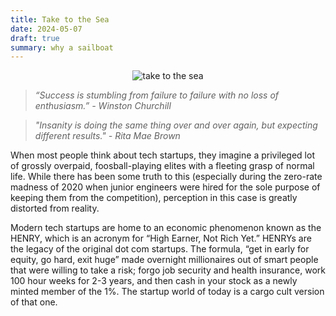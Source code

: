 ```yaml
---
title: Take to the Sea
date: 2024-05-07
draft: true
summary: why a sailboat
---
```


<figure style="margin:auto; text-align:center; width: 80%;">
	<img src="https://i.gifer.com/M2E.gif" alt="take to the sea"/>
</figure>

> _“Success is stumbling from failure to failure with no loss of enthusiasm.” -  Winston Churchill_

> _"Insanity is doing the same thing over and over again, but expecting different results." - Rita Mae Brown_

When most people think about tech startups, they imagine a privileged lot of grossly overpaid, foosball-playing elites with a fleeting grasp of normal life. While there has been some truth to this (especially during the zero-rate madness of 2020 when junior engineers were hired for the sole purpose of keeping them from the competition), perception in this case is greatly distorted from reality. 

Modern tech startups are home to an economic phenomenon known as the HENRY, which is an acronym for “High Earner, Not Rich Yet.” HENRYs are the legacy of the original dot com startups. The formula, “get in early for equity, go hard, exit huge” made overnight millionaires out of smart people that were willing to take a risk; forgo job security and health insurance, work 100 hour weeks for 2-3 years, and then cash in your stock as a newly minted member of the 1%. 
The startup world of today is a cargo cult version of that one. 


<!--stackedit_data:
eyJoaXN0b3J5IjpbLTEyMTU5NTI1OTksMTMxNTczODIzMiw3NT
E3OTIxNTYsLTE5MTgxODQzNTEsODcxNDAwNTIsMTI0NzQ1NTA1
NywyMDA3NjI5MTgzLC0xMzYxNjEyMzA0LDE4NjA2NzI2MDddfQ
==
-->